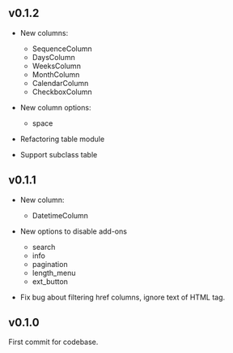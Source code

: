 ## v0.1.2
* New columns:

    * SequenceColumn
    * DaysColumn
    * WeeksColumn
    * MonthColumn
    * CalendarColumn
    * CheckboxColumn
  
* New column options:

    * space

* Refactoring table module
* Support subclass table

## v0.1.1

* New column:

    * DatetimeColumn

* New options to disable add-ons

    * search
    * info
    * pagination
    * length_menu
    * ext_button

* Fix bug about filtering href columns, ignore text of HTML tag.

## v0.1.0

First commit for codebase.
